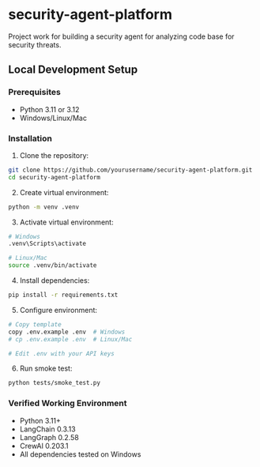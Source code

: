 # security-agent-platform
Project work for building a security agent for analyzing code base for security threats. 

## Local Development Setup

### Prerequisites
- Python 3.11 or 3.12
- Windows/Linux/Mac

### Installation

1. Clone the repository:
```bash
git clone https://github.com/yourusername/security-agent-platform.git
cd security-agent-platform
```

2. Create virtual environment:
```bash
python -m venv .venv
```

3. Activate virtual environment:
```bash
# Windows
.venv\Scripts\activate

# Linux/Mac
source .venv/bin/activate
```

4. Install dependencies:
```bash
pip install -r requirements.txt
```

5. Configure environment:
```bash
# Copy template
copy .env.example .env  # Windows
# cp .env.example .env  # Linux/Mac

# Edit .env with your API keys
```

6. Run smoke test:
```bash
python tests/smoke_test.py
```

### Verified Working Environment
- Python 3.11+
- LangChain 0.3.13
- LangGraph 0.2.58
- CrewAI 0.203.1
- All dependencies tested on Windows 